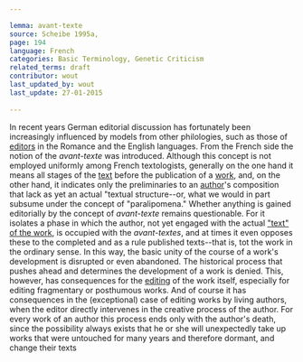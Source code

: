 ```yaml
---

lemma: avant-texte
source: Scheibe 1995a,
page: 194 
language: French
categories: Basic Terminology, Genetic Criticism
related_terms: draft
contributor: wout
last_updated_by: wout
last_update: 27-01-2015
        
---
```


In recent years German editorial discussion has fortunately been increasingly influenced by models from other philologies, such as those of [editors](editor.html) in the Romance and the English languages. From the French side the notion of the _avant-texte_ was introduced. Although this concept is not employed uniformly among French textologists, generally on the one hand it means all stages of the [text](text.html) before the publication of a [work](work.html), and, on the other hand, it indicates only the preliminaries to an [author](author.html)'s composition that lack as yet an actual "textual structure--or, what we would in part subsume under the concept of "paralipomena." Whether anything is gained editorially by the concept of _avant-texte_ remains questionable. For it isolates a phase in which the author, not yet engaged with the actual ["text" of the work](textWork), is occupied with the _avant-textes_, and at times it even opposes these to the completed and as a rule published texts--that is, tot the work in the ordinary sense. In this way, the basic unity of the course of a work's development is disrupted or even abandoned. The historical process that pushes ahead and determines the development of a work is denied. This, however, has consequences for the [editing](editing.html) of the work itself, especially for editing fragmentary or posthumous works. And of course it has consequences in the (exceptional) case of editing works by living authors, when the editor directly intervenes in the creative process of the author. For every work of an author this process ends only with the author's death, since the possibility always exists that he or she will unexpectedly take up works that were untouched for many years and therefore dormant, and change their texts

